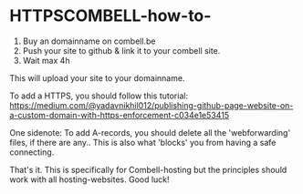 # HTTPSCOMBELL-how-to-

1. Buy an domainname on combell.be
2. Push your site to github & link it to your combell site.
3. Wait max 4h

This will upload your site to your domainname.

To add a HTTPS, you should follow this tutorial:
https://medium.com/@yadavnikhil012/publishing-github-page-website-on-a-custom-domain-with-https-enforcement-c034e1e53415


One sidenote: To add A-records, you should delete all the 'webforwarding' files, if there are any..
This is also what 'blocks' you from having a safe connecting.

That's it.
This is specifically for Combell-hosting but the principles should work with all hosting-websites.
Good luck!
